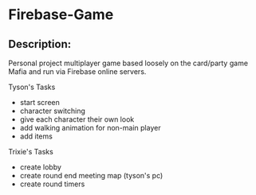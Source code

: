 # Firebase-Game

Description:
-----------
Personal project multiplayer game based loosely on the card/party game Mafia and run via Firebase online servers.

Tyson's Tasks
- start screen
- character switching 
- give each character their own look 
- add walking animation for non-main player
- add items


Trixie's Tasks
- create lobby
- create round end meeting map (tyson's pc)
- create round timers

